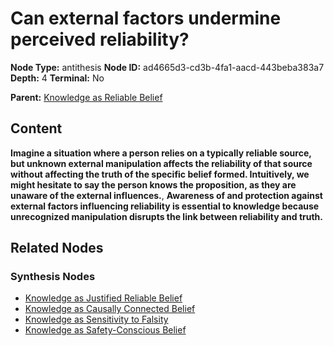 # Can external factors undermine perceived reliability?

**Node Type:** antithesis
**Node ID:** ad4665d3-cd3b-4fa1-aacd-443beba383a7
**Depth:** 4
**Terminal:** No

**Parent:** [Knowledge as Reliable Belief](knowledge-as-reliable-belief-synthesis-11ea6e82-d5ed-4da1-b966-7bac7489d2db.md)

## Content

**Imagine a situation where a person relies on a typically reliable source, but unknown external manipulation affects the reliability of that source without affecting the truth of the specific belief formed. Intuitively, we might hesitate to say the person knows the proposition, as they are unaware of the external influences.**, **Awareness of and protection against external factors influencing reliability is essential to knowledge because unrecognized manipulation disrupts the link between reliability and truth.**

## Related Nodes

### Synthesis Nodes

- [Knowledge as Justified Reliable Belief](knowledge-as-justified-reliable-belief-synthesis-6b1d85d7-fb8e-4ba4-8d78-22e80825441d.md)
- [Knowledge as Causally Connected Belief](knowledge-as-causally-connected-belief-synthesis-03bfc4eb-963d-4a5b-8848-5314f8ed6d84.md)
- [Knowledge as Sensitivity to Falsity](knowledge-as-sensitivity-to-falsity-synthesis-5ad934ec-d1df-4096-958e-7945d578f3fe.md)
- [Knowledge as Safety-Conscious Belief](knowledge-as-safety-conscious-belief-synthesis-7a08a235-8090-4a70-a9eb-991004d417b6.md)
